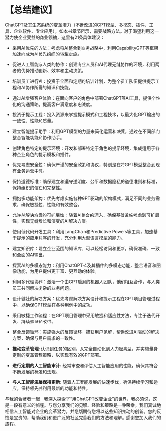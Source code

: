 # 【总结建议】

ChatGPT及其生态系统的变革潜力（不断改进的GPT模型、多模态、插件、工具、企业软件、专业应用），如本书章节所示，需要战略方法。对于渴望利用这一潜力使企业受益的商业领袖，这里有21条具体建议：

+   采用AI优先的方法：考虑将AI整合到业务战略中，利用CapabilityGPT等框架加速向成为AI优先组织的转型之旅。

+   促进人工智能与人类的协作：创建专业人员和AI代理无缝协作的环境，利用两者的优势推动创新、效率和主动决策。

+   培训员工进行AI：投资于全面和定期的培训计划，为整个员工队伍提供提示工程和AI协作所需的知识和技能。

+   通过AI增强客户体验：在面向客户的角色中部署ChatGPT等AI工具，提供个性化的沟通策略，提高客户满意度和忠诚度。

+   投资于提示工程：投入资源来掌握提示模式和工程技术，以最大化GPT输出的一致性、性能和质量。

+   建立智能提示助手：利用GPT模型的力量来简化运营和决策，通过在不同部门整合智能功能和协作助手。

+   创建角色特定的提示环境：开发和部署特定于角色的提示环境，集成适用于各种企业角色的提示模板和插件。

+   优先考虑安全性：确保严谨的安全政策和协议，特别是在将GPT模型整合到现有业务运营中时。

+   保持道德标准：确保建立和遵守透明度、公平和数据隐私的道德准则和标准，保持组织的信任和完整性。

+   拥抱多功能架构：优先考虑实施各种GPT驱动的架构模式，满足不同的业务需求，确保敏捷性、性能和有效整合。

+   允许AI解决方案的可扩展性：随着AI整合的深入，确保基础设施考虑到可扩展性，实现无缝增长和演变的AI解决方案。

+   使用低代码开发工具：利用LangChain和Predictive Powers等工具，加速基于提示的应用程序的开发，充分利用大型语言模型的能力。

+   建立知识库：建立企业范围的知识库，可以轻松访问和更新，确保准确、一致和全面的AI输出。

+   探索AI的多模态能力：利用ChatGPT-4及其插件的多模态功能，整合语音和图像功能，为用户提供更丰富、更互动的体验。

+   利用多代理协作：激活一个由GPT启用的机器人团队，他们相互合作，与人类员工共同解决复杂的业务问题。

+   设计健壮的解决方案：优先考虑解决方案设计和提示工程在GPT项目管理过程中，以确保GPT模型在各种用例中的成功。

+   采用敏捷工作流程：在GPT项目管理中采用敏捷和适应性方法，专注于迭代开发、持续验证和改进。

+   整合反馈循环：实施强大的反馈循环，捕获用户见解，帮助改进AI驱动的解决方案，确保与用户需求的一致性。

+   **推动变革管理**: 认识到任务的区别，从完全自动化到人力密集型，并实施量身定制的变革管理策略，以实现有效的GPT部署。

+   **进行定期的人工智能审计**: 经常审查和评估人工智能应用的性能，确保其符合不断发展的标准和法规。

+   **与人工智能进展保持更新**: 随着人工智能发展的快速步伐，确保持续学习和适应，保持领先并利用最新的功能和特性。

与我的合著者一起，我深入探索了“用ChatGPT改变企业”的世界，我必须说，这是一段有意义的旅程。与您分享我们的见解、经验和策略是一种荣幸。我们真诚地相信人工智能对企业的变革潜力，并急切期待您将以这些知识推动的创新。您的反馈是宝贵的，帮助我们和更广泛的社区完善我们的方法和理解。感谢您加入我们的旅程。
